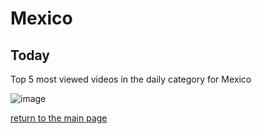 # Mexico

## Today
Top 5 most viewed videos in the daily category for Mexico


![image](/images/main/daily/mx-dailytop5Last7Days.jpeg)

[return to the main page](/main)